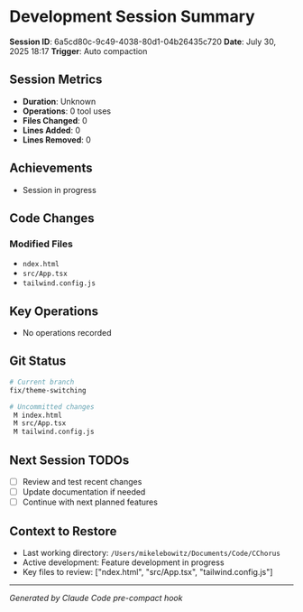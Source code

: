 # Development Session Summary

**Session ID**: 6a5cd80c-9c49-4038-80d1-04b26435c720
**Date**: July 30, 2025 18:17
**Trigger**: Auto compaction


## Session Metrics

- **Duration**: Unknown
- **Operations**: 0 tool uses
- **Files Changed**: 0
- **Lines Added**: 0
- **Lines Removed**: 0

## Achievements

- Session in progress

## Code Changes


### Modified Files
- `ndex.html`
- `src/App.tsx`
- `tailwind.config.js`

## Key Operations

- No operations recorded

## Git Status

```bash
# Current branch
fix/theme-switching

# Uncommitted changes
 M index.html
 M src/App.tsx
 M tailwind.config.js

```

## Next Session TODOs

- [ ] Review and test recent changes
- [ ] Update documentation if needed
- [ ] Continue with next planned features

## Context to Restore

- Last working directory: `/Users/mikelebowitz/Documents/Code/CChorus`
- Active development: Feature development in progress
- Key files to review: ["ndex.html", "src/App.tsx", "tailwind.config.js"]

---

*Generated by Claude Code pre-compact hook*
